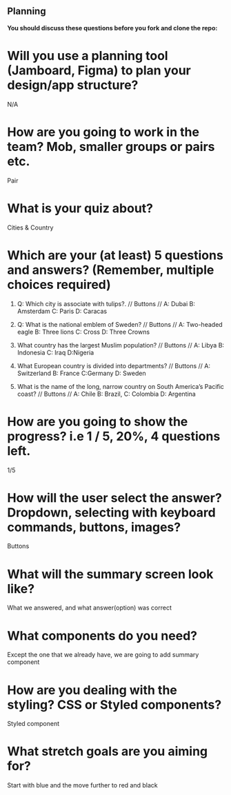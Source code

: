 ## **Planning**

**You should discuss these questions before you fork and clone the repo:**

# Will you use a planning tool (Jamboard, Figma) to plan your design/app structure?
N/A

# How are you going to work in the team? Mob, smaller groups or pairs etc.
Pair

# What is your quiz about?
Cities & Country


# Which are your (at least) 5 questions and answers? (Remember, multiple choices required)

1) Q: Which city is associate with tulips?. // Buttons // A: Dubai B: Amsterdam C: Paris D: Caracas

2) Q: What is the national emblem of Sweden? // Buttons // A: Two-headed eagle B: Three lions C: Cross D: Three Crowns

3) What country has the largest Muslim population? // Buttons // A: Libya B: Indonesia C: Iraq  D:Nigeria

4) What European country is divided into departments? // Buttons // A: Switzerland B: France C:Germany D: Sweden

5) What is the name of the long, narrow country on South America’s Pacific coast? // Buttons // A: Chile B: Brazil, C: Colombia D: Argentina

# How are you going to show the progress? i.e 1 / 5, 20%, 4 questions left.
1/5


# How will the user select the answer? Dropdown, selecting with keyboard commands, buttons, images?
Buttons

# What will the summary screen look like?
What we answered, and what answer(option) was correct

# What components do you need?
Except the one that we already have, we are going to add summary component

# How are you dealing with the styling? CSS or Styled components?
Styled component

# What stretch goals are you aiming for?
Start with blue and the move further to red and black